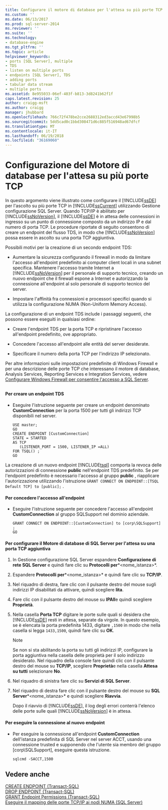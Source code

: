 ```yaml
---
title: Configurare il motore di database per l'attesa su più porte TCP | Microsoft Docs
ms.custom: ''
ms.date: 06/13/2017
ms.prod: sql-server-2014
ms.reviewer: ''
ms.suite: ''
ms.technology:
- database-engine
ms.tgt_pltfrm: ''
ms.topic: article
helpviewer_keywords:
- ports [SQL Server], multiple
- TDS
- listen on multiple ports
- endpoints [SQL Server], TDS
- adding ports
- tabular data stream
- multiple ports
ms.assetid: 8e955033-06ef-403f-b813-3d8241b62f1f
caps.latest.revision: 25
author: craigg-msft
ms.author: craigg
manager: jhubbard
ms.openlocfilehash: 766c72f478be2cce2688312ed3accd43e67998b5
ms.sourcegitcommit: 5dd5cad0c1bbd308471d6c885f516948ad67dfcf
ms.translationtype: MT
ms.contentlocale: it-IT
ms.lasthandoff: 06/19/2018
ms.locfileid: "36169060"
---
```

# <a name="configure-the-database-engine-to-listen-on-multiple-tcp-ports"></a>Configurazione del Motore di database per l'attesa su più porte TCP
  In questo argomento viene illustrato come configurare il [!INCLUDE[ssDE](../../includes/ssde-md.md)] per l'ascolto su più porte TCP in [!INCLUDE[ssCurrent](../../includes/sscurrent-md.md)] utilizzando Gestione configurazione SQL Server. Quando TCP/IP è abilitato per [!INCLUDE[ssNoVersion](../../includes/ssnoversion-md.md)], il [!INCLUDE[ssDE](../../includes/ssde-md.md)] è in attesa delle connessioni in ingresso su un punto di connessione composto da un indirizzo IP e dal numero di porta TCP. Le procedure riportate di seguito consentono di creare un endpoint del flusso TDS, in modo che [!INCLUDE[ssNoVersion](../../includes/ssnoversion-md.md)] possa essere in ascolto su una porta TCP aggiuntiva.  
  
 Possibili motivi per la creazione di un secondo endpoint TDS:  
  
-   Aumentare la sicurezza configurando il firewall in modo da limitare l'accesso all'endpoint predefinito ai computer client locali in una subnet specifica. Mantenere l'accesso tramite Internet a [!INCLUDE[ssNoVersion](../../includes/ssnoversion-md.md)] per il personale di supporto tecnico, creando un nuovo endpoint che il firewall espone a Internet e autorizzando la connessione all'endpoint al solo personale di supporto tecnico del server.  
  
-   Impostare l'affinità fra connessioni e processori specifici quando si utilizza la configurazione NUMA (Non-Uniform Memory Access).  
  
 La configurazione di un endpoint TDS include i passaggi seguenti, che possono essere eseguiti in qualsiasi ordine:  
  
-   Creare l'endpoint TDS per la porta TCP e ripristinare l'accesso all'endpoint predefinito, ove appropriato.  
  
-   Concedere l'accesso all'endpoint alle entità del server desiderate.  
  
-   Specificare il numero della porta TCP per l'indirizzo IP selezionato.  
  
 Per altre informazioni sulle impostazioni predefinite di Windows Firewall e per una descrizione delle porte TCP che interessano il motore di database, Analysis Services, Reporting Services e Integration Services, vedere [Configurare Windows Firewall per consentire l'accesso a SQL Server](../../sql-server/install/configure-the-windows-firewall-to-allow-sql-server-access.md).  
  
##  <a name="SSMSProcedure"></a>  
  
#### <a name="to-create-a-tds-endpoint"></a>Per creare un endpoint TDS  
  
-   Eseguire l'istruzione seguente per creare un endpoint denominato **CustomConnection** per la porta 1500 per tutti gli indirizzi TCP disponibili nel server.  
  
    ```  
    USE master;  
    GO  
    CREATE ENDPOINT [CustomConnection]  
    STATE = STARTED  
    AS TCP  
       (LISTENER_PORT = 1500, LISTENER_IP =ALL)  
    FOR TSQL() ;  
    GO  
    ```  
  
 La creazione di un nuovo endpoint [!INCLUDE[tsql](../../includes/tsql-md.md)] comporta la revoca delle autorizzazioni di connessione **public** nell'endpoint TDS predefinito. Se per l'endpoint predefinito è necessario l'accesso al gruppo **public** , riapplicare l'autorizzazione utilizzando l'istruzione `GRANT CONNECT ON ENDPOINT::[TSQL Default TCP] to [public];` .  
  
#### <a name="to-grant-access-to-the-endpoint"></a>Per concedere l'accesso all'endpoint  
  
-   Eseguire l'istruzione seguente per concedere l'accesso all'endpoint **CustomConnection** al gruppo SQLSupport nel dominio aziendale.  
  
    ```  
    GRANT CONNECT ON ENDPOINT::[CustomConnection] to [corp\SQLSupport] ;  
    GO  
    ```  
  
#### <a name="to-configure-the-sql-server-database-engine-to-listen-on-an-additional-tcp-port"></a>Per configurare il Motore di database di SQL Server per l'attesa su una porta TCP aggiuntiva  
  
1.  In Gestione configurazione SQL Server espandere **Configurazione di rete SQL Server** e quindi fare clic su **Protocolli per***<nome_istanza>*.  
  
2.  Espandere **Protocolli per***<nome_istanza>* e quindi fare clic su **TCP/IP**.  
  
3.  Nel riquadro di destra, fare clic con il pulsante destro del mouse sugli indirizzi IP disabilitati da attivare, quindi scegliere **lita**.  
  
4.  Fare clic con il pulsante destro del mouse su **IPAll**e quindi scegliere **Proprietà**.  
  
5.  Nella casella **Porta TCP** digitare le porte sulle quali si desidera che [!INCLUDE[ssDE](../../includes/ssde-md.md)] resti in attesa, separate da virgole. In questo esempio, se è elencata la porta predefinita 1433, digitare `,1500` in modo che nella casella si legga `1433,1500`, quindi fare clic su **OK**.  
  
    > [!NOTE]  
    >  Se non si sta abilitando la porta su tutti gli indirizzi IP, configurare la porta aggiuntiva nella casella delle proprietà per il solo indirizzo desiderato. Nel riquadro della console fare quindi clic con il pulsante destro del mouse su **TCP/IP**, scegliere **Proprietà**e nella casella **Attesa su tutti** selezionare **No**.  
  
6.  Nel riquadro di sinistra fare clic su **Servizi di SQL Server**.  
  
7.  Nel riquadro di destra fare clic con il pulsante destro del mouse su **SQL Server***<nome_istanza>* e quindi scegliere **Riavvia**.  
  
     Dopo il riavvio di [!INCLUDE[ssDE](../../includes/ssde-md.md)], il log degli errori conterrà l'elenco delle porte sulle quali [!INCLUDE[ssNoVersion](../../includes/ssnoversion-md.md)] è in attesa.  
  
#### <a name="to-connect-to-the-new-endpoint"></a>Per eseguire la connessione al nuovo endpoint  
  
-   Per eseguire la connessione all'endpoint **CustomConnection** dell'istanza predefinita di SQL Server nel server ACCT, usando una connessione trusted e supponendo che l'utente sia membro del gruppo [corp\SQLSupport], eseguire questa istruzione.  
  
    ```  
    sqlcmd -SACCT,1500  
    ```  
  
## <a name="see-also"></a>Vedere anche  
 [CREATE ENDPOINT &#40;Transact-SQL&#41;](/sql/t-sql/statements/create-endpoint-transact-sql)   
 [DROP ENDPOINT &#40;Transact-SQL&#41;](/sql/t-sql/statements/drop-endpoint-transact-sql)   
 [GRANT Endpoint Permissions &#40;Transact-SQL&#41;](/sql/t-sql/statements/grant-endpoint-permissions-transact-sql)   
 [Eseguire il mapping delle porte TCP/IP ai nodi NUMA &#40;SQL Server&#41;](map-tcp-ip-ports-to-numa-nodes-sql-server.md)  
  
  
